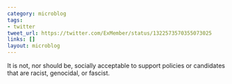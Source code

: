 ```yaml
---
category: microblog
tags:
- twitter
tweet_url: https://twitter.com/ExMember/status/1322573570355073025
links: []
layout: microblog
---
```

It is not, nor should be, socially acceptable to support policies or candidates that are racist, genocidal, or fascist.
